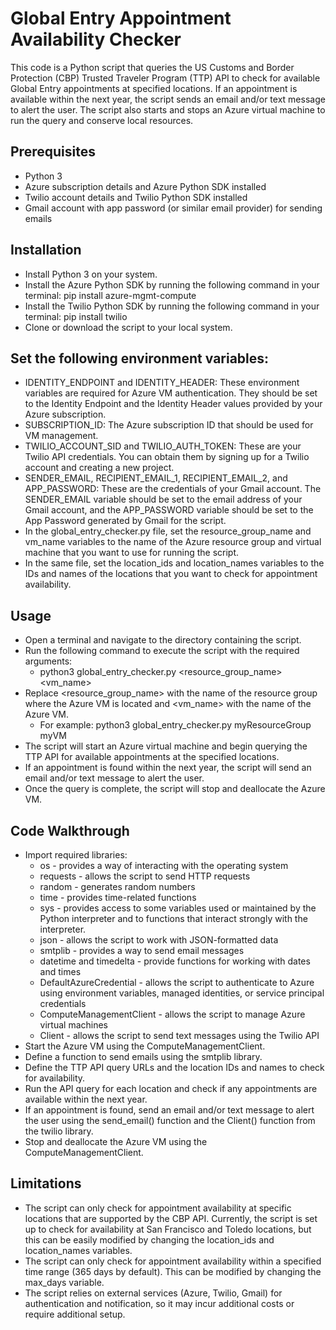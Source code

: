 # Global Entry Appointment Availability Checker

This code is a Python script that queries the US Customs and Border Protection (CBP) Trusted Traveler Program (TTP) API to check for available Global Entry appointments at specified locations. If an appointment is available within the next year, the script sends an email and/or text message to alert the user. The script also starts and stops an Azure virtual machine to run the query and conserve local resources.

## Prerequisites
- Python 3
- Azure subscription details and Azure Python SDK installed
- Twilio account details and Twilio Python SDK installed
- Gmail account with app password (or similar email provider) for sending emails

## Installation
- Install Python 3 on your system.
- Install the Azure Python SDK by running the following command in your terminal:
    pip install azure-mgmt-compute
- Install the Twilio Python SDK by running the following command in your terminal:
    pip install twilio
- Clone or download the script to your local system.

## Set the following environment variables:
- IDENTITY_ENDPOINT and IDENTITY_HEADER: These environment variables are required for Azure VM authentication. They should be set to the Identity Endpoint and the Identity Header values provided by your Azure subscription.
- SUBSCRIPTION_ID: The Azure subscription ID that should be used for VM management.
- TWILIO_ACCOUNT_SID and TWILIO_AUTH_TOKEN: These are your Twilio API credentials. You can obtain them by signing up for a Twilio account and creating a new project.
- SENDER_EMAIL, RECIPIENT_EMAIL_1, RECIPIENT_EMAIL_2, and APP_PASSWORD: These are the credentials of your Gmail account. The SENDER_EMAIL variable should be set to the email address of your Gmail account, and the APP_PASSWORD variable should be set to the App Password generated by Gmail for the script.
- In the global_entry_checker.py file, set the resource_group_name and vm_name variables to the name of the Azure resource group and virtual machine that you want to use for running the script.
- In the same file, set the location_ids and location_names variables to the IDs and names of the locations that you want to check for appointment availability.

## Usage
- Open a terminal and navigate to the directory containing the script.
- Run the following command to execute the script with the required arguments:
    - python3 global_entry_checker.py <resource_group_name> <vm_name>
- Replace <resource_group_name> with the name of the resource group where the Azure VM is located and <vm_name> with the name of the Azure VM.
    - For example: python3 global_entry_checker.py myResourceGroup myVM
- The script will start an Azure virtual machine and begin querying the TTP API for available appointments at the specified locations.
- If an appointment is found within the next year, the script will send an email and/or text message to alert the user.
- Once the query is complete, the script will stop and deallocate the Azure VM.

## Code Walkthrough
- Import required libraries:
  - os - provides a way of interacting with the operating system
  - requests - allows the script to send HTTP requests
  - random - generates random numbers
  - time - provides time-related functions
  - sys - provides access to some variables used or maintained by the Python interpreter and to functions that interact strongly with the interpreter.
  - json - allows the script to work with JSON-formatted data
  - smtplib - provides a way to send email messages
  - datetime and timedelta - provide functions for working with dates and times
  - DefaultAzureCredential - allows the script to authenticate to Azure using environment variables, managed identities, or service principal credentials
  - ComputeManagementClient - allows the script to manage Azure virtual machines
  - Client - allows the script to send text messages using the Twilio API
- Start the Azure VM using the ComputeManagementClient.
- Define a function to send emails using the smtplib library.
- Define the TTP API query URLs and the location IDs and names to check for availability.
- Run the API query for each location and check if any appointments are available within the next year.
- If an appointment is found, send an email and/or text message to alert the user using the send_email() function and the Client() function from the twilio library.
- Stop and deallocate the Azure VM using the ComputeManagementClient.

## Limitations
- The script can only check for appointment availability at specific locations that are supported by the CBP API. Currently, the script is set up to check for availability at San Francisco and Toledo locations, but this can be easily modified by changing the location_ids and location_names variables.
- The script can only check for appointment availability within a specified time range (365 days by default). This can be modified by changing the max_days variable.
- The script relies on external services (Azure, Twilio, Gmail) for authentication and notification, so it may incur additional costs or require additional setup.
